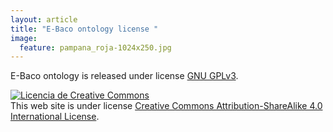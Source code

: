 ```yaml
---
layout: article
title: "E-Baco ontology license "
image:
  feature: pampana_roja-1024x250.jpg
---
```


E-Baco ontology is released under license [GNU GPLv3](http://www.gnu.org/licenses/gpl-3.0.html).

<a rel="license" href="http://creativecommons.org/licenses/by-sa/4.0/"><img alt="Licencia de Creative Commons" style="border-width:0" src="https://i.creativecommons.org/l/by-sa/4.0/88x31.png" /></a><br />This web site is under license <a rel="license" href="http://creativecommons.org/licenses/by-sa/4.0/">Creative Commons Attribution-ShareAlike 4.0 International License</a>.